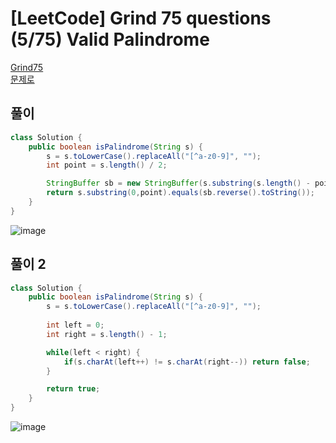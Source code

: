 # [LeetCode] Grind 75 questions (5/75) Valid Palindrome
<a href="https://www.techinterviewhandbook.org/grind75" target="_blank">Grind75</a>  
<a href="https://leetcode.com/problems/valid-palindrome/" target="_blank">문제로</a>

## 풀이
```java
class Solution {
    public boolean isPalindrome(String s) {
        s = s.toLowerCase().replaceAll("[^a-z0-9]", "");
        int point = s.length() / 2;

        StringBuffer sb = new StringBuffer(s.substring(s.length() - point));
        return s.substring(0,point).equals(sb.reverse().toString());
    }
}
```
![image](https://github.com/nullnull-kim/nullnull-kim.github.io/assets/77221161/5624855a-ed8d-4963-b68d-b4846762a009)


## 풀이 2
```java
class Solution {
    public boolean isPalindrome(String s) {
        s = s.toLowerCase().replaceAll("[^a-z0-9]", "");
        
        int left = 0;
        int right = s.length() - 1;

        while(left < right) {
            if(s.charAt(left++) != s.charAt(right--)) return false;
        }

        return true;
    }
}
```

![image](https://github.com/user-attachments/assets/47ccc69c-b76e-4d93-a83f-83b04536bb71)